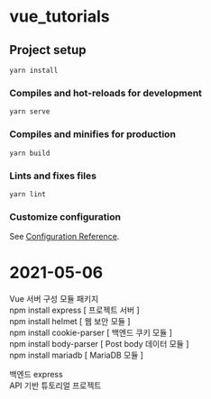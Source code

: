 # vue_tutorials

## Project setup
```
yarn install
```

### Compiles and hot-reloads for development
```
yarn serve
```

### Compiles and minifies for production
```
yarn build
```

### Lints and fixes files
```
yarn lint
```

### Customize configuration
See [Configuration Reference](https://cli.vuejs.org/config/).


# 2021-05-06
Vue 서버 구성 모듈 패키지   
npm install express [ 프로젝트 서버 ]   
npm install helmet [ 웹 보안 모듈 ]   
npm install cookie-parser [ 백엔드 쿠키 모듈 ]   
npm install body-parser [ Post body 데이터 모듈 ]   
npm install mariadb [ MariaDB 모듈 ]   
   
백엔드 express   
API 기반 튜토리얼 프로젝트   